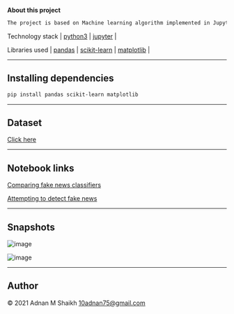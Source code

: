 **About this project**

```markdown
The project is based on Machine learning algorithm implemented in Jupyter Notebook 
```

Technology stack | [python3](https://www.python.org/) | [jupyter](https://jupyter.org/) |

Libraries used | [pandas](https://pandas.pydata.org/) | [scikit-learn](https://scikit-learn.org/stable/) | [matplotlib](https://matplotlib.org/) |

---

## Installing dependencies

```markdown
pip install pandas scikit-learn matplotlib
```

---

## Dataset

[Click here](https://github.com/10adnan75/Fake-news-detection/raw/main/data/fake_or_real_news.csv)

---

## Notebook links

[Comparing fake news classifiers](https://github.com/10adnan75/Fake-news-detection/blob/main/comparing_fake_news_classifiers.ipynb)

[Attempting to detect fake news](https://github.com/10adnan75/Fake-news-detection/blob/main/attempting_to_detect_fake_news.ipynb)

---

## Snapshots 

![image](https://user-images.githubusercontent.com/52044177/124715617-d0cd6000-df20-11eb-9bad-8cbdac5da673.png)

![image](https://user-images.githubusercontent.com/52044177/124715807-03775880-df21-11eb-9337-161136fa049b.png)

---

## Author

© 2021 Adnan M Shaikh <10adnan75@gmail.com> 
